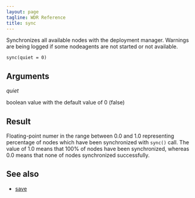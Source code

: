 ```yaml
---
layout: page
tagline: WDR Reference
title: sync
---
```


Synchronizes all available nodes with the deployment manager.
Warnings are being logged if some nodeagents are not started or not available.

    sync(quiet = 0)

## Arguments

_quiet_

boolean value with the default value of 0 (false)

## Result

Floating-point numer in the range between 0.0 and 1.0 representing percentage of nodes which have been synchronized with ``sync()`` call. The value of 1.0 means that 100% of nodes have been synchronized, whereas 0.0 means that none of nodes synchronized successfully.

## See also

* [save](wdr.config.save)

